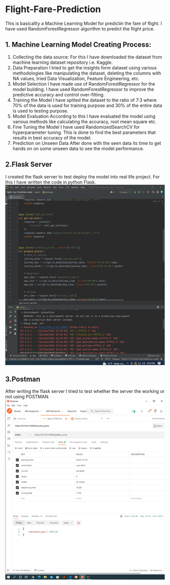 # Flight-Fare-Prediction

This is basicallty a Machine Learning Model for predictin the fare of flight. I have used RandomForestRegressor algorithm to predict the flight price.

## 1. Machine Learning Model Creating Process:
1) Collecting the data source:
   For this I have downloaded the dataset from machine learning dataset repository i.e. Kaggle.
2) Data Preparation
   I tried to get the insights form dataset using various methodologies like manipulating the dataset, deleting the columns with NA values, tried Data Visualization, Feature Engineering, etc.
3) Model Selection
   I have made use of RandomForestRegressor for the model building. I have used RandomForestRegressor to improve the predictive accuracy and control over-fitting.
4) Training the Model
   I have splited the dataset to the ratio of 7:3 where 70% of the data is used for training purpose and 30% of the entire data is used to testing purpose.
5) Model Evaluation
   According to this I have evaluated the model using various methods like calculating the accuracy, root mean square etc.
6) Fine Tuning the Model
   I have used RandomizedSearchCV for hyperparameter tuning. This is done to find the best parameters that results in best accuracy of the model.
7) Prediction on Unseen Data
   After done with the seen data its time to get hands on on some unseen data to see the model performance.
   

## 2.Flask Server
I created the flask server to test deploy the model into real life project. For this I have written the code in python Flask.
![Screenshot for the same is here:](screenshots/flask.png)

## 3.Postman
After writing the flask server I tried to test whether the server the working or not using POSTMAN.
![Screenshot for the same is here:](screenshots/postman.png)
